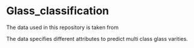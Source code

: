 # Glass_classification

The data used in this repository is taken from

The data specifies different attributes to predict multi class glass varities.
